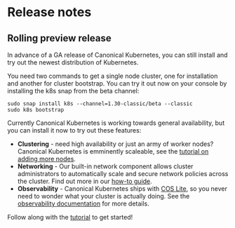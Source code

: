 # Release notes

## Rolling preview release

In advance of a GA release of Canonical Kubernetes, you can still install and
try out the newest distribution of Kubernetes.

You need two commands to get a single node cluster, one for installation and
another for cluster bootstrap. You can try it out now on your console by
installing the k8s snap from the beta channel:

```
sudo snap install k8s --channel=1.30-classic/beta --classic
sudo k8s bootstrap
```

Currently Canonical Kubernetes is working towards general availability, but you
can install it now to try out these features:

- **Clustering** - need high availability or just an army of worker nodes?
  Canonical Kubernetes is emminently scaleable, see the [tutorial on adding
  more nodes][nodes]. 
- **Networking** - Our built-in network component allows cluster administrators
  to automatically scale and secure network policies across the cluster. Find
  out more in our [how-to guide][networking].
- **Observability** - Canonical Kubernetes ships with [COS Lite], so you never
  need to wonder what your cluster is actually doing. See the [observability
  documentation] for more details.

Follow along with the [tutorial] to get started!


<!-- LINKS -->

[tutorial]: /snap/tutorial/getting-started
[nodes]: /snap/tutorial/add-remove-nodes
[COS Lite]: https://charmhub.io/cos-lite
[networking]: /snap/howto/networking
[observability documentation]: /snap/howto/cos-lite
